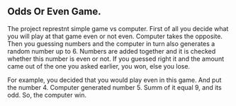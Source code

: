 ## Odds Or Even Game.

The project represtnt simple game vs computer. First of all you decide what you will play at that game even or not even. Computer takes the opposite. Then you guessing numbers and the computer in turn also generates a random number up to 6. Numbers are added together and it is checked whether this number is even or not.
If you guessed right it and the amount came out of the one you asked earlier, you won, else you lose.

For example, you decided that you would play even in this game. And put the number 4. Computer generated number 5. Summ of it equal 9, and its odd. So, the computer win.
